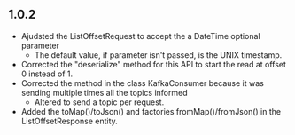 ## 1.0.2

- Ajudsted the ListOffsetRequest to accept the a DateTime optional parameter
    - The default value, if parameter isn't passed, is the UNIX timestamp.
- Corrected the "deserialize" method for this API to start the read at offset 0 instead of 1.
- Corrected the method in the class KafkaConsumer because it was sending multiple times all the topics informed
    - Altered to send a topic per request.
- Added the toMap()/toJson() and factories fromMap()/fromJson() in the ListOffsetResponse entity.
